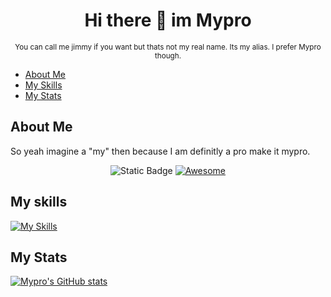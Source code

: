 <div align="center">
  <h1>Hi there 👋 im Mypro</h1>
  <sup>You can call me jimmy if you want but thats not my real name. Its my alias. I prefer Mypro though.</sup>
</div>

<div>

 - [About Me](https://github.com/JimmyTarson12#about-me)
 - [My Skills](https://github.com/JimmyTarson12#my-skills)
 - [My Stats](https://github.com/JimmyTarson12#my-stats)

</div>

## About Me

So yeah imagine a "my" then because I am definitly a pro make it mypro. 

<div align="center">

![Static Badge](https://img.shields.io/badge/kinda%20cool_%F0%9F%98%8F-gray?style=for-the-badge)
[![Awesome](https://awesome.re/badge.svg)](https://awesome.re)

</div>

## My skills

[![My Skills](https://skillicons.dev/icons?i=js,html,css)](https://skillicons.dev)

## My Stats

[![Mypro's GitHub stats](https://github-readme-stats.vercel.app/api?username=JimmyTarson12&theme=toykonight)](https://github.com/JimmyTarson12/github-readme-stats)
